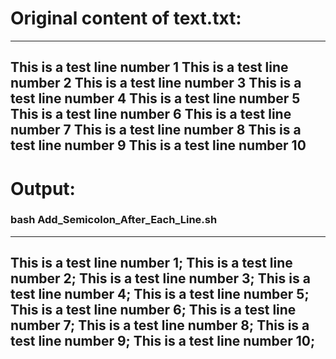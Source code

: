 # Original content of text.txt:
---
This is a test line number 1
This is a test line number 2
This is a test line number 3
This is a test line number 4
This is a test line number 5
This is a test line number 6
This is a test line number 7
This is a test line number 8
This is a test line number 9
This is a test line number 10
---
# Output:

### bash Add_Semicolon_After_Each_Line.sh
---
This is a test line number 1;
This is a test line number 2;
This is a test line number 3;
This is a test line number 4;
This is a test line number 5;
This is a test line number 6;
This is a test line number 7;
This is a test line number 8;
This is a test line number 9;
This is a test line number 10;
---
